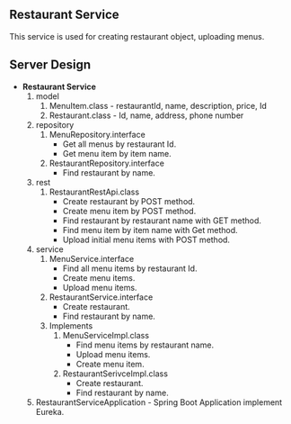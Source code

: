 ## Restaurant Service

This service is used for creating restaurant object, uploading menus.

## Server Design

- **Restaurant Service**
  1. model
     1. MenuItem.class - restaurantId, name, description, price, Id
     2. Restaurant.class - Id, name, address, phone number
  2. repository
     1. MenuRepository.interface
        - Get all menus by restaurant Id.
        - Get menu item by item name.
     2. RestaurantRepository.interface
        - Find restaurant by name.
  3. rest
     1. RestaurantRestApi.class
        - Create restaurant by POST method.
        - Create menu item by POST method.
        - Find restaurant by restaurant name with GET method.
        - Find menu item by item name with Get method.
        - Upload initial menu items with POST method.
  4. service
     1. MenuService.interface
        - Find all menu items by restaurant Id.
        - Create menu items.
        - Upload menu items.
     2. RestaurantService.interface
        - Create restaurant.
        - Find restaurant by name.
     3. Implements
        1. MenuServiceImpl.class
           - Find menu items by restaurant name.
           - Upload menu items.
           - Create menu item.
        2. RestaurantSerivceImpl.class
           - Create restaurant.
           - Find restaurant by name.
  5. RestaurantServiceApplication - Spring Boot Application implement Eureka.
